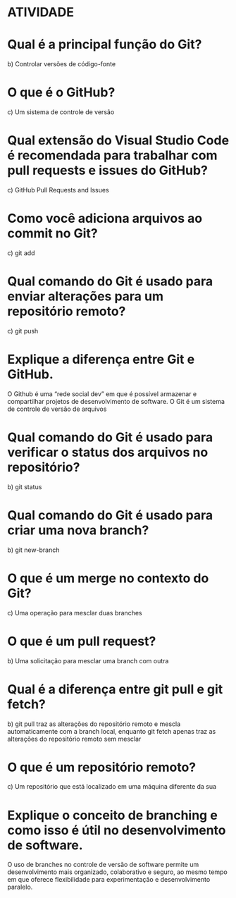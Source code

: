 # ATIVIDADE
# Qual é a principal função do Git?
b) Controlar versões de código-fonte

# O que é o GitHub?
c) Um sistema de controle de versão

# Qual extensão do Visual Studio Code é recomendada para trabalhar com pull requests e issues do GitHub?
c) GitHub Pull Requests and Issues

# Como você adiciona arquivos ao commit no Git?
c) git add

# Qual comando do Git é usado para enviar alterações para um repositório remoto?
c) git push

# Explique a diferença entre Git e GitHub.
O Github é uma “rede social dev” em que é possível armazenar e compartilhar projetos de desenvolvimento de software. O Git é um sistema de controle de versão de arquivos

# Qual comando do Git é usado para verificar o status dos arquivos no repositório?
b) git status

# Qual comando do Git é usado para criar uma nova branch?
b) git new-branch

# O que é um merge no contexto do Git?
c) Uma operação para mesclar duas branches

# O que é um pull request?
b) Uma solicitação para mesclar uma branch com outra

# Qual é a diferença entre git pull e git fetch?
b) git pull traz as alterações do repositório remoto e mescla automaticamente com a branch local, enquanto git fetch apenas traz as alterações do repositório remoto sem mesclar

# O que é um repositório remoto?
c) Um repositório que está localizado em uma máquina diferente da sua

# Explique o conceito de branching e como isso é útil no desenvolvimento de software.
O uso de branches no controle de versão de software permite um desenvolvimento mais organizado, colaborativo e seguro, ao mesmo tempo em que oferece flexibilidade para experimentação e desenvolvimento paralelo.
